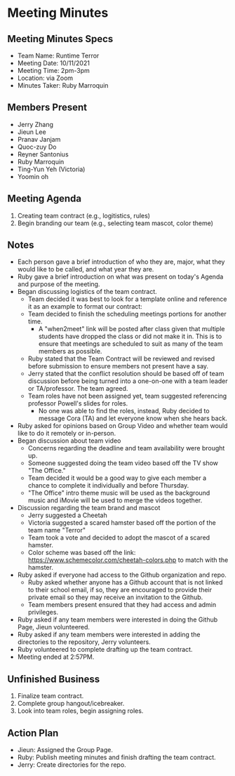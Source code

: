 # Meeting Minutes
## Meeting Minutes Specs
- Team Name: Runtime Terror
- Meeting Date: 10/11/2021
- Meeting Time: 2pm-3pm
- Location: via Zoom
- Minutes Taker: Ruby Marroquin

## Members Present 
- Jerry Zhang
- Jieun Lee
- Pranav Janjam
- Quoc-zuy Do
- Reyner Santonius
- Ruby Marroquin
- Ting-Yun Yeh (Victoria)
- Yoomin oh

## Meeting Agenda
1. Creating team contract (e.g., logitistics, rules)
2. Begin branding our team (e.g., selecting team mascot, color theme)

## Notes
- Each person gave a brief introduction of who they are, major, what they would like to be called, and what year they are. 
- Ruby gave a brief introduction on what was present on today's Agenda and purpose of the meeting. 
- Began discussing logistics of the team contract. 
  - Team decided it was best to look for a template online and reference it as an example to format our contract: 
  - Team decided to finish the scheduling meetings portions for another time.
    - A "when2meet" link will be posted after class given that multiple students have dropped the class or did not make it in. This is to ensure that meetings are scheduled to suit as many of the team members as possible. 
  - Ruby stated that the Team Contract will be reviewed and revised before submission to ensure members not present have a say. 
  - Jerry stated that the conflict resolution should be based off of team discussion before being turned into a one-on-one with a team leader or TA/professor. The team agreed. 
  - Team roles have not been assigned yet, team suggested referencing professor Powell's slides for roles. 
    - No one was able to find the roles, instead, Ruby decided to message Cora (TA) and let everyone know when she hears back. 
- Ruby asked for opinions based on Group Video and whether team would like to do it remotely or in-person. 
- Began discussion about team video
  - Concerns regarding the deadline and team availability were brought up. 
  - Someone suggested doing the team video based off the TV show "The Office." 
  - Team decided it would be a good way to give each member a chance to complete it individually and before Thursday. 
  - "The Office" intro theme music will be used as the background music and iMovie will be used to merge the videos together. 
- Discussion regarding the team brand and mascot
  - Jerry suggested a Cheetah
  - Victoria suggested a scared hamster based off the portion of the team name "Terror"
  - Team took a vote and decided to adopt the mascot of a scared hamster. 
  - Color scheme was based off the link: https://www.schemecolor.com/cheetah-colors.php to match with the hamster. 
- Ruby asked if everyone had access to the Github organization and repo. 
  - Ruby asked whether anyone has a Github account that is not linked to their school email, if so, they are encouraged to provide their private email so they may receive an invitation to the Github. 
  - Team members present ensured that they had access and admin privileges. 
- Ruby asked if any team members were interested in doing the Github Page, Jieun volunteered. 
- Ruby asked if any team members were interested in adding the directories to the repository, Jerry volunteers. 
- Ruby volunteered to complete drafting up the team contract. 
- Meeting ended at 2:57PM. 
  
## Unfinished Business
1. Finalize team contract. 
2. Complete group hangout/icebreaker. 
3. Look into team roles, begin assigning roles. 

## Action Plan 
- Jieun: Assigned the Group Page. 
- Ruby: Publish meeting minutes and finish drafting the team contract. 
- Jerry: Create directories for the repo. 
